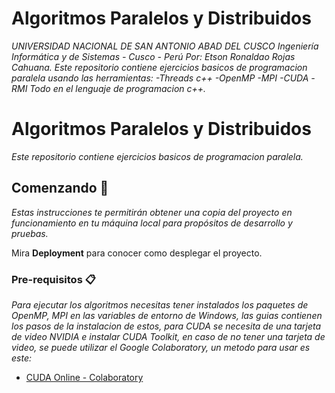 # Algoritmos Paralelos y Distribuidos
_UNIVERSIDAD NACIONAL DE SAN ANTONIO ABAD DEL CUSCO_
_Ingeniería Informática y de Sistemas - Cusco - Perú_
_Por: Etson Ronaldao Rojas Cahuana._
_Este repositorio contiene ejercicios basicos de programacion paralela usando las herramientas:_
_-Threads c++_
_-OpenMP_
_-MPI_
_-CUDA_
_-RMI_
_Todo en el lenguaje de programacion c++._

# Algoritmos Paralelos y Distribuidos

_Este repositorio contiene ejercicios basicos de programacion paralela._

## Comenzando 🚀

_Estas instrucciones te permitirán obtener una copia del proyecto en funcionamiento en tu máquina local para propósitos de desarrollo y pruebas._

Mira **Deployment** para conocer como desplegar el proyecto.


### Pre-requisitos 📋

_Para ejecutar los algoritmos necesitas tener instalados los paquetes de OpenMP, MPI en las variables de entorno de Windows, las guias contienen los pasos de la instalacion de estos, para CUDA se necesita de una tarjeta de video NVIDIA e instalar CUDA Toolkit, en caso de no tener una tarjeta de video, se puede utilizar el Google Colaboratory, un metodo para usar es este:_

* [CUDA Online - Colaboratory](https://www.youtube.com/watch?v=wXHtQ6TE3to)

